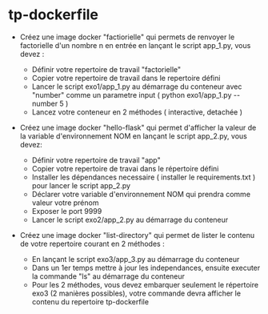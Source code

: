 # tp-dockerfile
- Créez une image docker "factiorielle" qui permets de renvoyer le factorielle d'un nombre n en entrée en lançant le script app_1.py, vous devez :
    - Définir votre repertoire de travail "factorielle"
	- Copier votre repertoire de travail dans le repertoire défini
	- Lancer le script exo1/app_1.py au démarrage du conteneur avec "number" comme un parametre input ( python exo1/app_1.py --number 5 )
	- Lancez votre conteneur en 2 méthodes ( interactive, detachée ) 
		
- Créez une image docker "hello-flask" qui permet d'afficher la valeur de la variable d'environnement NOM en lançant le script app_2.py, vous devez:
	- Définir votre repertoire de travail "app"
	- Copier votre repertoire de travai dans le répertoire défini
	- Installer les dépendances necessaire ( installer le requirements.txt ) pour lancer le script app_2.py 
	- Déclarer votre variable d'environnement NOM qui prendra comme valeur votre prénom
	- Exposer le port 9999
	- Lancer le script exo2/app_2.py au démarrage du conteneur
		
- Créez une image docker "list-directory" qui permet de lister le contenu de votre repertoire courant en 2 méthodes :
	- En lançant le script exo3/app_3.py au démarrage du conteneur
	- Dans un 1er temps mettre à jour les independances, ensuite executer la commande "ls" au démarrage du conteneur
	- Pour les 2 méthodes, vous devez embarquer seulement le répertoire exo3 (2 manières possibles), votre commande devra afficher le contenu du repertoire tp-dockerfile
